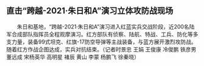 ## 直击“跨越-2021·朱日和A”演习立体攻防战现场
　　朱日和基地，“跨越-2021·朱日和A”演习进入红蓝实兵交战阶段，近200名陆军合成部队指挥员全程观摩演习。红方部队有侦察、陆航、特战、工兵、防化等多支力量，装备99式坦克、红旗-17防空导弹等主战装备，与蓝方展开激烈攻防战。随着红方作战企图达成，实兵对抗结束。（记者时景忠 王娟 王俊康 冷俊鹏 铁彦男 董远成 宋杨英华 高明星 褚辰 黄山 李蒙 杨鹏飞 徐秦晓）

